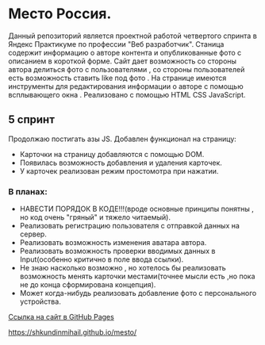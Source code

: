 # Место Россия.
Данный репозиторий является проектной работой четвертого спринта в Яндекс Практикуме по профессии "Веб разработчик".
Станица содержит информацию о авторе контента и опубликованные фото с описанием в короткой форме.
Сайт дает возможность со стороны автора делиться фото с пользователями  , со стороны пользователей есть возможность ставить like под фото .
На странице имеются инструменты для редактирования информации о авторе с помощью всплывающего окна . 
Реализовано с помощью HTML CSS JavaScript.
## 5 спринт
Продолжаю постигать азы JS. Добавлен функционал на страницу:
* Карточки на страницу добавляются с помощью DOM.
* Появилась возможность добавления и удаления карточек.
* У карточек реализован режим простомотра при нажатии.  

### В планах:
* НАВЕСТИ ПОРЯДОК В КОДЕ!!!(вроде основные принципы понятны , но код очень "гряный" и тяжело читаемый).
* Реализовать регистрацию пользователя с отправкой данных на сервер.
* Реализовать возможность изменения аватара автора. 
* Реализовать возможность проверки вводимых данных в Input(особенно критично в поле ввода ссылки).
* Не знаю насколько возможно , но хотелось бы реализовать возможность менять карточки местами(точнее мысли есть ,но пока не до конца сформирована концепция). 
* Может когда-нибудь реализовать добавление фото с персонального устройства.

[Cсылка на  сайт в GitHub Pages](https://shkundinmihail.github.io/mesto__russia/)

https://shkundinmihail.github.io/mesto/
